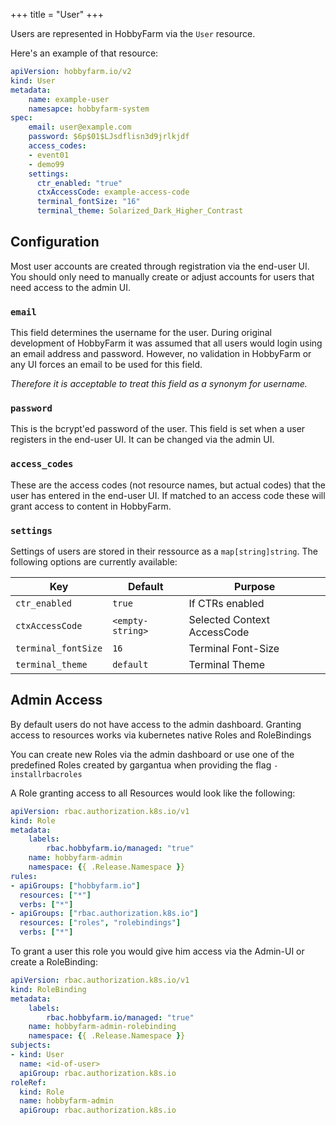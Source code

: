 +++
title = "User"
+++

Users are represented in HobbyFarm via the `User` resource. 

Here's an example of that resource:
```yaml
apiVersion: hobbyfarm.io/v2
kind: User
metadata:
    name: example-user
    namesapce: hobbyfarm-system
spec:
    email: user@example.com
    password: $6p$01$LJsdflisn3d9jrlkjdf
    access_codes:
    - event01
    - demo99
    settings:
      ctr_enabled: "true"
      ctxAccessCode: example-access-code
      terminal_fontSize: "16"
      terminal_theme: Solarized_Dark_Higher_Contrast
```

## Configuration

Most user accounts are created through registration via the end-user UI. You should only need to manually create or adjust accounts for users that need access to the admin UI.

### `email`

This field determines the username for the user. During original development of HobbyFarm it was assumed that all users would login using an email address and password. However, no validation in HobbyFarm or any UI forces an email to be used for this field. 

*Therefore it is acceptable to treat this field as a synonym for username.*

### `password`

This is the bcrypt'ed password of the user. This field is set when a user registers in the end-user UI. It can be changed via the admin UI. 

### `access_codes`

These are the access codes (not resource names, but actual codes) that the user has entered in the end-user UI. If matched to an access code these will grant access to content in HobbyFarm. 

### `settings`

Settings of users are stored in their ressource as a `map[string]string`. The following options are currently available:

|Key|Default|Purpose|
|---|-------|-------|
|`ctr_enabled`|`true`|If CTRs enabled|
|`ctxAccessCode`|`<empty-string>`|Selected Context AccessCode|
|`terminal_fontSize`|`16`|Terminal Font-Size|
|`terminal_theme`|`default`|Terminal Theme|

## Admin Access
By default users do not have access to the admin dashboard.
Granting access to resources works via kubernetes native Roles and RoleBindings

You can create new Roles via the admin dashboard or use one of the predefined Roles created by gargantua when providing the flag `-installrbacroles`

A Role granting access to all Resources would look like the following:
```yaml
apiVersion: rbac.authorization.k8s.io/v1
kind: Role
metadata:
    labels:
        rbac.hobbyfarm.io/managed: "true"
    name: hobbyfarm-admin
    namespace: {{ .Release.Namespace }}
rules:
- apiGroups: ["hobbyfarm.io"]
  resources: ["*"]
  verbs: ["*"]
- apiGroups: ["rbac.authorization.k8s.io"]
  resources: ["roles", "rolebindings"]
  verbs: ["*"]
```

To grant a user this role you would give him access via the Admin-UI or create a RoleBinding:
```yaml
apiVersion: rbac.authorization.k8s.io/v1
kind: RoleBinding
metadata:
    labels:
        rbac.hobbyfarm.io/managed: "true"
    name: hobbyfarm-admin-rolebinding
    namespace: {{ .Release.Namespace }}
subjects:
- kind: User
  name: <id-of-user>
  apiGroup: rbac.authorization.k8s.io
roleRef:
  kind: Role
  name: hobbyfarm-admin
  apiGroup: rbac.authorization.k8s.io
```
